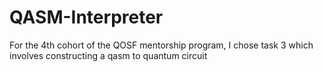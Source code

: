 # QASM-Interpreter
For the 4th cohort of the QOSF mentorship program, I chose task 3 which involves constructing a qasm to quantum circuit 
